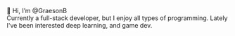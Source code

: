 👋 Hi, I’m @GraesonB <br>
Currently a full-stack developer, but I enjoy all types of programming. Lately I've been interested deep learning, and game dev.
